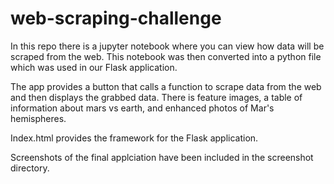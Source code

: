 # web-scraping-challenge

In this repo there is a jupyter notebook where you can view how data will be scraped from the web. This notebook was then converted into a python file which was used in our Flask application. 

The app provides a button that calls a function to scrape data from the web and then displays the grabbed data.
There is feature images, a table of information about mars vs earth, and enhanced photos of Mar's hemispheres. 

Index.html provides the framework for the Flask application. 

Screenshots of the final applciation have been included in the screenshot directory.
